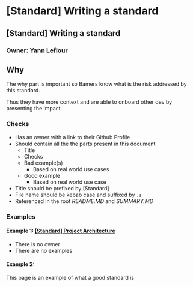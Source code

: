 # \[Standard\] Writing a standard

## \[Standard\] Writing a standard

### Owner: Yann Leflour

## Why

The why part is important so Bamers know what is the risk addressed by this standard.

Thus they have more context and are able to onboard other dev by presenting the impact.

### Checks

* Has an owner with a link to their Github Profile
* Should contain all the the parts present in this document
  * Title
  * Checks
  * Bad example\(s\)
    * Based on real world use cases
  * Good example
    * Based on real world use case
* Title should be prefixed by \[Standard\]
* File name should be kebab case and suffixed by `.s`
* Referenced in the root _README.MD_ and _SUMMARY.MD_

### Examples

#### Example 1: [\[Standard\] Project Architecture](../react-native/architecture/standard-project-architecture.md)

* There is no owner
* There are no examples

#### Example 2:

This page is an example of what a good standard is

